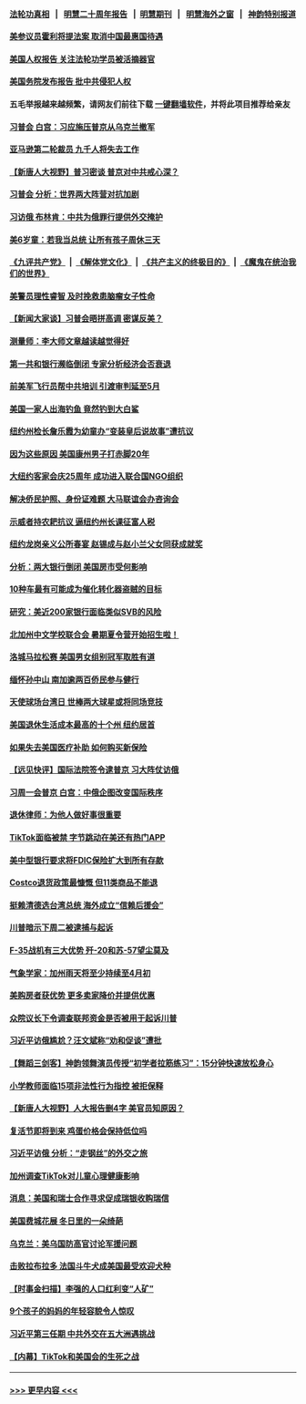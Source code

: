 #### [法轮功真相](https://github.com/gfw-breaker/truth/blob/master/README.md?t=0) &nbsp;&nbsp;|&nbsp;&nbsp; [明慧二十周年报告](https://github.com/gfw-breaker/mh-reports/blob/master/README.md?t=0) &nbsp;&nbsp;|&nbsp;&nbsp;[明慧期刊](https://github.com/gfw-breaker/mh-qikan) &nbsp;&nbsp;|&nbsp;&nbsp; [明慧海外之窗](https://github.com/gfw-breaker/mh-news/blob/master/README.md?t=0) &nbsp;&nbsp;|&nbsp;&nbsp; [神韵特别报道](https://github.com/gfw-breaker/mh-news/blob/master/shenyun.md?t=0)
#### [美参议员霍利将提法案 取消中国最惠国待遇](../pages/nsc412/n13954644.md?t=03210643) 
#### [美国人权报告 关注法轮功学员被活摘器官](../pages/nsc412/n13954656.md?t=03210643) 
#### [美国务院发布报告 批中共侵犯人权](../pages/nsc412/n13954646.md?t=03210643) 
#### 五毛举报越来越频繁，请网友们前往下载 [一键翻墙软件](https://github.com/gfw-breaker/ssr-accounts)，并将此项目推荐给亲友
#### [习普会 白宫：习应施压普京从乌克兰撤军](../pages/nsc412/n13954585.md?t=03210643) 
#### [亚马逊第二轮裁员 九千人将失去工作](../pages/nsc412/n13954617.md?t=03210643) 
#### [【新唐人大视野】普习密谈 普京对中共戒心深？](../pages/nsc412/n13954571.md?t=03210643) 
#### [习普会 分析：世界两大阵营对抗加剧](../pages/nsc412/n13954620.md?t=03210643) 
#### [习访俄 布林肯：中共为俄罪行提供外交掩护](../pages/nsc412/n13954596.md?t=03210643) 
#### [美6岁童：若我当总统 让所有孩子周休三天](../pages/nsc412/n13954398.md?t=03210643) 
#### [《九评共产党》](https://github.com/begood0513/9ping.md/blob/master/README.md) &nbsp;|&nbsp; [《解体党文化》](../../../../jtdwh.md/blob/master/README.md)  &nbsp;|&nbsp; [《共产主义的终极目的》](../../../../gczydzjmd.md/blob/master/README.md) &nbsp;|&nbsp; [《魔鬼在统治我们的世界》](../../../../mgztzwmdsj.md/blob/master/README.md) 
#### [美警员理性睿智 及时挽救患脑瘤女子性命](../pages/nsc412/n13954261.md?t=03210643) 
#### [【新闻大家谈】习普会晤拼高调 密谋反美？](../pages/nsc412/n13954545.md?t=03210643) 
#### [测量师：李大师文章越读越觉得好](../pages/nsc412/n13953928.md?t=03210643) 
#### [第一共和银行濒临倒闭 专家分析经济会否衰退](../pages/nsc412/n13954243.md?t=03210643) 
#### [前美军飞行员帮中共培训 引渡审判延至5月](../pages/nsc412/n13953898.md?t=03210643) 
#### [美国一家人出海钓鱼 竟然钓到大白鲨](../pages/nsc412/n13954134.md?t=03210643) 
#### [纽约州检长詹乐霞为幼童办“变装皇后说故事”遭抗议](../pages/nsc412/n13954219.md?t=03210643) 
#### [因为这些原因 美国康州男子打赤脚20年](../pages/nsc412/n13953405.md?t=03210643) 
#### [大纽约客家会庆25周年 成功进入联合国NGO组织](../pages/nsc412/n13954185.md?t=03210643) 
#### [解决侨民护照、身份证难题 大马联谊会办咨询会](../pages/nsc412/n13953984.md?t=03210643) 
#### [示威者持农耙抗议 逼纽约州长课征富人税](../pages/nsc412/n13954192.md?t=03210643) 
#### [纽约龙岗亲义公所春宴 赵锡成与赵小兰父女同获成就奖](../pages/nsc412/n13954174.md?t=03210643) 
#### [分析：两大银行倒闭 美国房市受何影响](../pages/nsc412/n13954244.md?t=03210643) 
#### [10种车最有可能成为催化转化器盗贼的目标](../pages/nsc412/n13954268.md?t=03210643) 
#### [研究：美近200家银行面临类似SVB的风险](../pages/nsc412/n13954169.md?t=03210643) 
#### [北加州中文学校联合会  暑期夏令营开始招生啦！](../pages/nsc412/n13954255.md?t=03210643) 
#### [洛城马拉松赛 美国男女组别冠军取胜有道](../pages/nsc412/n13954226.md?t=03210643) 
#### [缅怀孙中山 南加逾两百侨民参与健行](../pages/nsc412/n13954196.md?t=03210643) 
#### [天使球场台湾日 世棒两大球星或将同场竞技](../pages/nsc412/n13954158.md?t=03210643) 
#### [美国退休生活成本最高的十个州 纽约居首](../pages/nsc412/n13953987.md?t=03210643) 
#### [如果失去美国医疗补助 如何购买新保险](../pages/nsc412/n13953948.md?t=03210643) 
#### [【远见快评】国际法院签令逮普京 习大阵仗访俄](../pages/nsc412/n13953183.md?t=03210643) 
#### [习周一会普京 白宫：中俄企图改变国际秩序](../pages/nsc412/n13953906.md?t=03210643) 
#### [退休律师：为他人做好事很重要](../pages/nsc412/n13952636.md?t=03210643) 
#### [TikTok面临被禁 字节跳动在美还有热门APP](../pages/nsc412/n13953855.md?t=03210643) 
#### [美中型银行要求将FDIC保险扩大到所有存款](../pages/nsc412/n13953859.md?t=03210643) 
#### [Costco退货政策最慷慨 但11类商品不能退](../pages/nsc412/n13952121.md?t=03210643) 
#### [挺赖清德选台湾总统 海外成立“信赖后援会”](../pages/nsc412/n13953861.md?t=03210643) 
#### [川普暗示下周二被逮捕与起诉](../pages/nsc412/n13953186.md?t=03210643) 
#### [F-35战机有三大优势 歼-20和苏-57望尘莫及](../pages/nsc412/n13952900.md?t=03210643) 
#### [气象学家：加州雨天将至少持续至4月初](../pages/nsc412/n13953337.md?t=03210643) 
#### [美购房者获优势 更多卖家降价并提供优惠](../pages/nsc412/n13953340.md?t=03210643) 
#### [众院议长下令调查联邦资金是否被用于起诉川普](../pages/nsc412/n13953342.md?t=03210643) 
#### [习近平访俄尴尬？汪文斌称“劝和促谈”遭批](../pages/nsc412/n13953279.md?t=03210643) 
#### [【舞蹈三剑客】神韵领舞演员传授“初学者拉筋练习”：15分钟快速放松身心](../pages/nsc412/n13953278.md?t=03210643) 
#### [小学教师面临15项非法性行为指控 被拒保释](../pages/nsc412/n13953300.md?t=03210643) 
#### [【新唐人大视野】人大报告删4字 美官员知原因？](../pages/nsc412/n13953227.md?t=03210643) 
#### [复活节即将到来 鸡蛋价格会保持低位吗](../pages/nsc412/n13953228.md?t=03210643) 
#### [习近平访俄 分析：“走钢丝”的外交之旅](../pages/nsc412/n13953196.md?t=03210643) 
#### [加州调查TikTok对儿童心理健康影响](../pages/nsc412/n13952880.md?t=03210643) 
#### [消息：美国和瑞士合作寻求促成瑞银收购瑞信](../pages/nsc412/n13953262.md?t=03210643) 
#### [美国费城花展 冬日里的一朵绮葩](../pages/nsc412/n13953238.md?t=03210643) 
#### [乌克兰：美乌国防高官讨论军援问题](../pages/nsc412/n13953235.md?t=03210643) 
#### [击败拉布拉多 法国斗牛犬成美国最受欢迎犬种](../pages/nsc412/n13952998.md?t=03210643) 
#### [【时事金扫描】李强的人口红利变“人矿”](../pages/nsc412/n13953142.md?t=03210643) 
#### [9个孩子的妈妈的年轻容貌令人惊叹](../pages/nsc412/n13953065.md?t=03210643) 
#### [习近平第三任期 中共外交在五大洲遇挑战](../pages/nsc412/n13951340.md?t=03210643) 
#### [【内幕】TikTok和美国会的生死之战](../pages/nsc412/n13953162.md?t=03210643) 

----
#### [ >>> 更早内容 <<< ](../indexes/nsc412-earlier.md)

